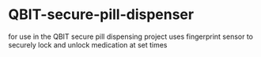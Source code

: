 # QBIT-secure-pill-dispenser
for use in the QBIT secure pill dispensing project 
uses fingerprint sensor to securely lock and unlock medication at set times 
